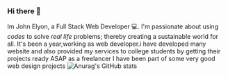### Hi there 👋

Im John Elyon, a Full Stack Web Developer 💻.
I'm passionate about using *codes* to solve *real life* problems; thereby creating a sustainable world for all.
It's been a year,working as web developer.i have developed many website and also provided my services to college students by getting their projects ready ASAP as a freelancer I have been part of some very good web design projects
![Anurag's GitHub stats](https://github-readme-stats.vercel.app/api?username=Lawani-EJ&show=reviews)


